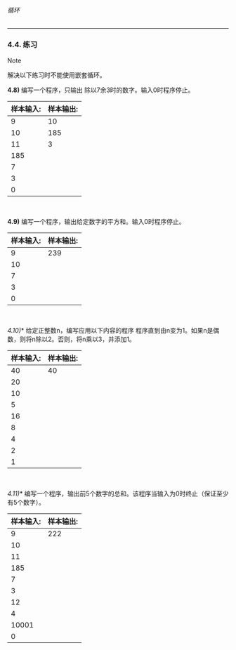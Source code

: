 ###### 循环
---


### 4.4. 练习

> [!NOTE]
> 解决以下练习时不能使用嵌套循环。

**4.8)** 编写一个程序，只输出 除以7余3时的数字。输入0时程序停止。

样本输入:|样本输出:
-|-
9|10
10|185
11|3
185|
7|
3|
0|

<br>

**4.9)** 编写一个程序，输出给定数字的平方和。输入0时程序停止。

样本输入:|样本输出:
-|-
9|239
10|
7|
3|
0|

<br>

**4.10*)** 给定正整数n，编写应用以下内容的程序
程序直到由n变为1。如果n是偶数，则将n除以2。否则，将n乘以3，并添加1。

样本输入:|样本输出:
-|-
40|40
|20
|10
|5
|16
|8
|4
|2
|1

<br>

**4.11*)** 编写一个程序，输出前5个数字的总和。该程序当输入为0时终止（保证至少有5个数字）。

样本输入:|样本输出:
-|-
9|222
10|
11|
185|
7|
3|
12|
4|
10001|
0|

